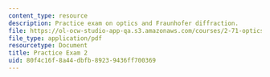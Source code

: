 ```yaml
---
content_type: resource
description: Practice exam on optics and Fraunhofer diffraction.
file: https://ol-ocw-studio-app-qa.s3.amazonaws.com/courses/2-71-optics-spring-2009/80f4c16f8a44dbfb89239436ff700369_MIT2_71S09_practice2.pdf
file_type: application/pdf
resourcetype: Document
title: Practice Exam 2
uid: 80f4c16f-8a44-dbfb-8923-9436ff700369
---
```

